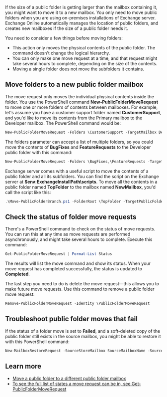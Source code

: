 If the size of a public folder is getting larger than the mailbox containing it, you might want to move it to a new mailbox. You only need to move public folders when you are using on-premises installations of Exchange server. Exchange Online automatically manages the location of public folders, and creates new mailboxes if the size of a public folder needs it.

You need to consider a few things before moving folders:

- This action only moves the physical contents of the public folder. The command doesn't change the logical hierarchy. 
- You can only make one move request at a time, and that request might take several hours to complete, depending on the size of the contents.
- Moving a single folder does not move the subfolders it contains.

## Move folders to a new public folder mailbox

The move request only moves the individual physical contents inside the folder. You use the PowerShell command **New-PublicFolderMoveRequest** to move one or more folders of contents between mailboxes. For example, let's assume you have a customer support folder named **CustomerSupport**, and you'd like to move its contents from the Primary mailbox to the Developer mailbox. The PowerShell command would be:

```powershell
New-PublicFolderMoveRequest -Folders \CustomerSupport -TargetMailbox Developer
```

The folders parameter can accept a list of multiple folders, so you could move the contents of **BugFixes** and **FeatureRequests** to the Developer public folder with this command:

```powershell
New-PublicFolderMoveRequest -Folders \BugFixes,\FeatureRequests -TargetMailbox Developer
```

Exchange server comes with a useful script to move the contents of a public folder and all its subfolders. You can find the script on the Exchange server at **$env:ExchangeInstallPath\scripts**. To move all the contents in a public folder named **TopFolder** to the mailbox named **NewMailbox**, you'd call the script like this:

```powershell
.\Move-PublicFolderBranch.ps1 -FolderRoot \TopFolder -TargetPublicFolderMailbox NewMailbox
```

## Check the status of folder move requests

There's a PowerShell command to check on the status of move requests. You can run this at any time as move requests are performed asynchronously, and might take several hours to complete. Execute this command:

```powershell
Get-PublicFolderMoveRequest | Format-List Status
```

The results will list the move command and show its status. When your move request has completed successfully, the status is updated to **Completed**. 

The last step you need to do is delete the move request—this allows you to make future move requests. Use this command to remove a public folder move request:

```powershell
Remove-PublicFolderMoveRequest -Identity \PublicFolderMoveRequest
```

## Troubleshoot public folder moves that fail

If the status of a folder move is set to **Failed**, and a soft-deleted copy of the public folder still exists in the source mailbox, you might be able to restore it with this PowerShell command:

 ```powershell
New-MailboxRestoreRequest -SourceStoreMailbox SourceMailboxName -SourceDatabase SourceDBName -TargetMailbox TargetMailboxName -AllowLegacyDNMismatch -IncludeFolders \FoldersToInclude
```

## Learn more

- [Move a public folder to a different public folder mailbox](/exchange/move-a-public-folder-to-a-different-public-folder-mailbox-exchange-2013-help?azure-portal=true)
- [To see the full list of states a move request can be in, see Get-PublicFolderMoveRequest](/powershell/module/exchange/move-and-migration/get-publicfoldermoverequest?azure-portal=true )
